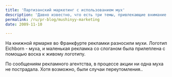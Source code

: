 ```yaml
---
title: 'Партизанский маркетинг с использованием мух'
description: 'Давно известно, что есть три темы, привлекающие внимание к рекламному сообщению и вызывающие положительные эмоции - секс, дети и животные. Агентство Jung von Matt придумало оригинальный способ использования животных (точнее, насекомых) для распространения рекламного сообщения для своего клиента, издательства Eichborn.'
permalink: /ru/pr-blog/mushinyy-marketing
date: 2009-11-10

---
```


На книжной ярмарке во Франкфурте рекламки разносили мухи. Логотип Eichborn - муха, и маленькая рекламка со слоганом была прилеплена с помощью воска к живому логотипу.

По сообщениям рекламного агентства, в процессе акции ни одна муха не пострадала. Хотя возможно, были случаи переутомления..

<object width="425" height="344"><param name="movie" value="http://www.youtube.com/v/ldC7FQiUJ6s&color1=0xb1b1b1&color2=0xcfcfcf&hl=en&feature=player_embedded&fs=1"></param><param name="allowFullScreen" value="true"></param><param name="allowScriptAccess" value="always"></param><embed src="http://www.youtube.com/v/ldC7FQiUJ6s&amp;color1=0xb1b1b1&amp;color2=0xcfcfcf&amp;hl=en&amp;feature=player_embedded&amp;fs=1" type="application/x-shockwave-flash" allowfullscreen="true" allowscriptaccess="always" width="425" height="344"></embed></object>


